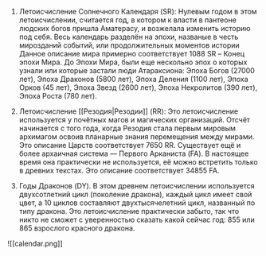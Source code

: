1. Летоисчисление Солнечного Календаря (SR): Нулевым годом в этом летоисчислении, считается год, в котором к власти в пантеоне людских богов пришла Аматерасу, и возжелала изменить историю под себя. Весь календарь разделён на эпохи, названые в честь мирозданий событий, или продолжительных моментов истории Данное описание мира примерно соответствует 1088 SR – Конец эпохи Мира. До Эпохи Мира, были еще нескольно эпох о которых узнали или которые застали люди Атараксиона: Эпоха Богов (27000 лет), Эпоха Драконов (5800 лет), Эпоха Деления (1100 лет), Эпоха Орков (45 лет), Эпоха Звезд (2600 лет), Эпоха Некролитов (390 лет), Эпоха Роста (780 лет).

2. Летоисчисление [[Резодия|Резодии]] (RR): Это летоисчисление используется у почётных магов и магических организаций. Отсчёт начинается с того года, когда Резодия стала первым мировым архимагом освоив планарные знания перемещения между мирами. Это описание Царств соответствует 7650 RR. Существует ещё и более архаичная система — Первого Арканиста (FA). В настоящее время она практически не используется, её можно встретить только в древних текстах. Это описание соответствует 34855 FA.

3. Годы Драконов (DY). В этом древнем летоисчислении используется двухсотлетний цикл (поколение дракона), каждый цикл имеет свой цвет, а 10 циклов составляют двухтысячелетний цикл, названный по типу дракона. Это летоисчисление практически забыто, так что никто не сможет с уверенностью сказать какой сейчас год: 855 или 865 взрослого красного дракона.

![[calendar.png]]
